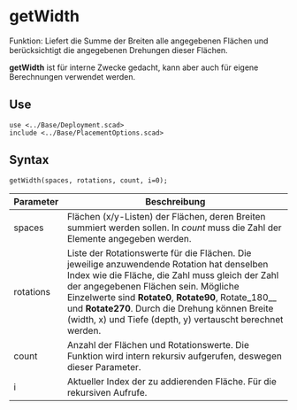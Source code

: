 # getWidth

Funktion: Liefert die Summe der Breiten alle angegebenen Flächen und berücksichtigt die angegebenen Drehungen dieser Flächen.

__getWidth__ ist für interne Zwecke gedacht, kann aber auch für eigene Berechnungen verwendet werden.

## Use
<pre><code>use &lt;../Base/Deployment.scad&gt;
include &lt;../Base/PlacementOptions.scad&gt;</pre></code>

## Syntax
<pre><code>getWidth(spaces, rotations, count, i=0);
</pre></code>

| Parameter | Beschreibung |
| ------ | ------ |
| spaces | Flächen (x/y-Listen) der Flächen, deren Breiten summiert werden sollen. In *count* muss die Zahl der Elemente angegeben werden. |
| rotations | Liste der Rotationswerte für die Flächen. Die jeweilige anzuwendende Rotation hat denselben Index wie die Fläche, die Zahl muss gleich der Zahl der angegebenen Flächen sein. Mögliche Einzelwerte sind __Rotate0__, __Rotate90__, Rotate_180__ und __Rotate270__. Durch die Drehung können Breite (width, x) und Tiefe (depth, y) vertauscht berechnet werden. |
| count | Anzahl der Flächen und Rotationswerte. Die Funktion wird intern rekursiv aufgerufen, deswegen dieser Parameter. |
| i | Aktueller Index der zu addierenden Fläche. Für die rekursiven Aufrufe. |
